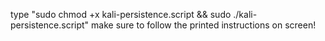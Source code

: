type "sudo chmod +x kali-persistence.script && sudo ./kali-persistence.script"
make sure to follow the printed instructions on screen!
